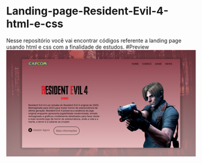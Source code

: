 # Landing-page-Resident-Evil-4-html-e-css
Nesse repositório você vai encontrar códigos referente a landing page usando html e css com a finalidade de estudos.
#Preview
![Pagina-RE4](/Pagina-RE4.png)

